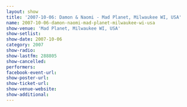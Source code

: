 ```yaml
---
layout: show
title: '2007-10-06: Damon & Naomi - Mad Planet, Milwaukee WI, USA'
name: 2007-10-06-damon-naomi-mad-planet-milwaukee-wi-usa
show-venue: 'Mad Planet, Milwaukee WI, USA'
show-setlist: 
show-date: 2007-10-06
category: 2007
show-radio: 
show-lastfm: 288805
show-cancelled: 
performers: 
facebook-event-url: 
show-poster-url: 
show-ticket-url: 
show-venue-website: 
show-additional: 
---
```


